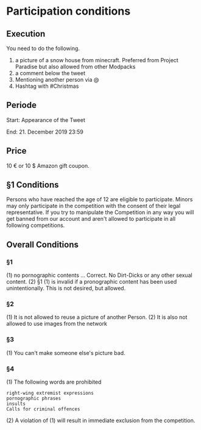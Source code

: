 # Participation conditions

## Execution
You need to do the following.
1. a picture of a snow house from minecraft. Preferred from Project Paradise but also allowed from other Modpacks
2. a comment below the tweet
3. Mentioning another person via @  
4. Hashtag with #Christmas

## Periode
Start: Appearance of the Tweet

End: 21. December 2019 23:59

## Price
10 € or 10 $ Amazon gift coupon. 

## §1 Conditions

Persons who have reached the age of 12 are eligible to participate. Minors may only participate in the competition with the consent of their legal representative. If you try to manipulate the Competition in any way you will get banned from our account and aren't allowed to participate in all following competitions.

## Overall Conditions

### §1 
(1) no pornographic contents ... Correct. No Dirt-Dicks or any other sexual content.
(2) §1 (1) is invalid if a pronographic content has been used unintentionally. This is not desired, but allowed.

### §2
(1) It is not allowed to reuse a picture of another Person.
(2) It is also not allowed to use images from the network

### §3
(1) You can't make someone else's picture bad.

### §4
(1) The following words are prohibited 
 ```
 right-wing extremist expressions
 pornographic phrases
 insults
 Calls for criminal offences
 ```
 (2) A violation of (1) will result in immediate exclusion from the competition.


